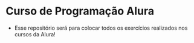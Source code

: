 <h1>Curso de Programação Alura</h1>

* Esse repositório será para colocar todos os exercícios realizados nos cursos da Alura!
